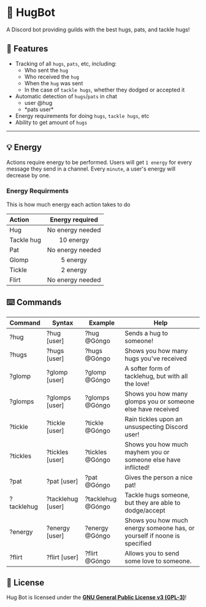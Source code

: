 # :hugs: HugBot
A Discord bot providing guilds with the best hugs, pats, and tackle hugs!

## :rocket: Features

- Tracking of all ``hugs``, ``pats``, etc, including:
  - Who sent the ``hug``
  - Who received the ``hug``
  - When the ``hug`` was sent
  - In the case of ``tackle hugs``, whether they dodged or accepted it
- Automatic detection of ``hugs``/``pats`` in chat
  - user @hug
  - \*pats user\*
- Energy requirements for doing ``hugs``, ``tackle hugs``, etc
- Ability to get amount of ``hugs``
---

## :bulb: Energy

Actions require energy to be performed. Users will get ``1 energy`` for every message they send in a channel. Every ``minute``, a user's energy will decrease by one.

### Energy Requirments

This is how much energy each action takes to do

| Action     | Energy required  |
| :--------- | :--------------: |
| Hug        | No energy needed |
| Tackle hug |    10 energy     |
| Pat        | No energy needed |
| Glomp      |     5 energy     |
| Tickle     |     2 energy     |
| Flirt      | No energy needed |

## :keyboard: Commands

| Command    | Syntax             | Example           | Help                                                                     |
| ---------- | ------------------ | ----------------- | ------------------------------------------------------------------------ |
| ?hug       | ?hug \[user]       | ?hug @Góngo       | Sends a hug to someone!                                                  |
| ?hugs      | ?hugs \[user]      | ?hugs @Góngo      | Shows you how many hugs you've received                                  |
| ?glomp     | ?glomp \[user]     | ?glomp @Góngo     | A softer form of tacklehug, but with all the love!                       |
| ?glomps    | ?glomps \[user]    | ?glomps @Góngo    | Shows you how many glomps you or someone else have received              |
| ?tickle    | ?tickle \[user]    | ?tickle @Góngo    | Rain tickles upon an unsuspecting Discord user!                          |
| ?tickles   | ?tickles \[user]   | ?tickles @Góngo   | Shows you how much mayhem you or someone else have inflicted!            |
| ?pat       | ?pat \[user]       | ?pat @Góngo       | Gives the person a nice pat!                                             |
| ?tacklehug | ?tacklehug \[user] | ?tacklehug @Góngo | Tackle hugs someone, but they are able to dodge/accept                   |
| ?energy    | ?energy \[user]    | ?energy @Góngo    | Shows you how much energy someone has, or yourself if noone is specified |
| ?flirt     | ?flirt \[user]     | ?flirt @Góngo     | Allows you to send some love to someone.                                 |

## :orange_book: License

Hug Bot is licensed under the [**GNU General Public License v3 (GPL-3)**](https://www.gnu.org/copyleft/gpl.html)!

